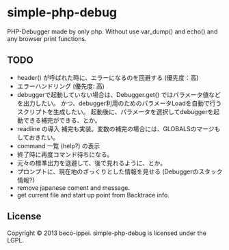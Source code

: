 simple-php-debug
=========

PHP-Debugger made by only php. Without use var_dump() and echo() and any browser print functions.


TODO
------

* header() が呼ばれた時に、エラーになるのを回避する (優先度：高)
* エラーハンドリング (優先度: 高)
* debuggerで起動していない場合は、Debugger.get() ではパラメータ値などを出力したい。
 かつ、debugger利用のためのパラメータLoadを自動で行うスクリプトを生成したい。
 起動後に、パラメータを選択してdebuggerを起動できる補完ができる、とか。
* readline の導入
  補完も実装。変数の補完の場合には、GLOBALSのマージもしておきたい。
* command 一覧 (help?) の表示
* 終了時に再度コマンド待ちになる。
* 元々の標準出力を退避して、後で見れるように、とか。
* プロンプトに、現在地のざっくりとした情報を見せる (Debuggerのスタック情報?)
* remove japanese coment and message.
* get current file and start up point from Backtrace info.


License
-------

Copyright © 2013 beco-ippei. simple-php-debug is licensed under the LGPL.
